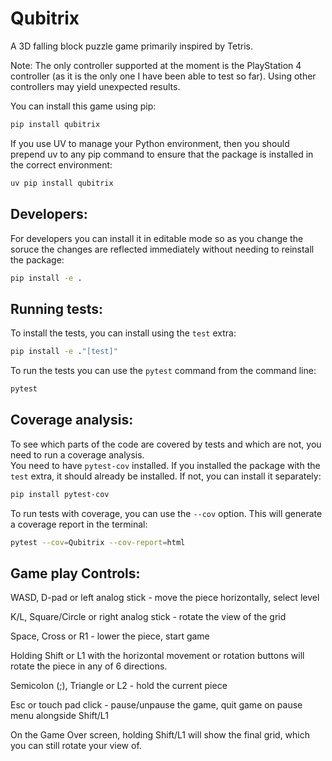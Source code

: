# Qubitrix
A 3D falling block puzzle game primarily inspired by Tetris.

Note: The only controller supported at the moment is the PlayStation 4 controller (as it is the only one I have been able to test so far). Using other controllers may yield unexpected results.


You can install this game using pip:
```bash
pip install qubitrix
```
If you use UV to manage your Python environment, then you should prepend uv to any pip command to ensure that the package is installed in the correct environment:

```bash
uv pip install qubitrix
```

## Developers: 

For developers you can install it in editable mode so as you change the soruce the changes are reflected immediately without needing to reinstall the package:

```bash
pip install -e .
```

## Running tests:

To install the tests, you can install using the `test` extra:
```bash
pip install -e ."[test]"
```

To run the tests you can use the `pytest` command from the command line:

```bash
pytest
```
## Coverage analysis:

To see which parts of the code are covered by tests and which are not, you need to run a coverage analysis.  
You need to have `pytest-cov` installed. 
If you installed the package with the `test` extra, it should already be installed. 
If not, you can install it separately:

```bash
pip install pytest-cov
```

To run tests with coverage, you can use the `--cov` option. This will generate a coverage report in the terminal:

```bash
pytest --cov=Qubitrix --cov-report=html
```

## Game play Controls:

WASD, D-pad or left analog stick - move the piece horizontally, select level

K/L, Square/Circle or right analog stick - rotate the view of the grid

Space, Cross or R1 - lower the piece, start game

Holding Shift or L1 with the horizontal movement or rotation buttons will rotate the piece in any of 6 directions.

Semicolon (;), Triangle or L2 - hold the current piece

Esc or touch pad click - pause/unpause the game, quit game on pause menu alongside Shift/L1

On the Game Over screen, holding Shift/L1 will show the final grid, which you can still rotate your view of.
